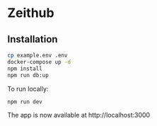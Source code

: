# Zeithub

## Installation

```bash
cp example.env .env
docker-compose up -d
npm install
npm run db:up
```

To run locally:

`npm run dev`

The app is now available at http://localhost:3000
